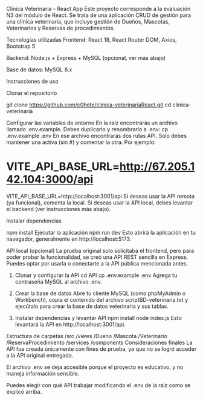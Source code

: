 Clínica Veterinaria - React App
Este proyecto corresponde a la evaluación N3 del módulo de React. Se trata de una aplicación CRUD de gestión para una clínica veterinaria, que incluye gestión de Dueños, Mascotas, Veterinarios y Reservas de procedimientos.

Tecnologías utilizadas
Frontend: React 18, React Router DOM, Axios, Bootstrap 5

Backend: Node.js + Express + MySQL (opcional, ver más abajo)

Base de datos: MySQL 8.x

Instrucciones de uso

Clonar el repositorio

git clone https://github.com/c0hete/clinica-veterinariaReact.git
cd clinica-veterinaria

Configurar las variables de entorno
En la raíz encontrarás un archivo llamado .env.example. Debes duplicarlo y renombrarlo a .env:
cp .env.example .env
En ese archivo encontrarás dos rutas API. Solo debes mantener una activa (sin #) y comentar la otra. Por ejemplo:


# VITE_API_BASE_URL=http://67.205.142.104:3000/api
VITE_API_BASE_URL=http://localhost:3001/api
Si deseas usar la API remota (ya funcional), comenta la local.
Si deseas usar la API local, debes levantar el backend (ver instrucciones más abajo).

Instalar dependencias

npm install
Ejecutar la aplicación
npm run dev
Esto abrirá la aplicación en tu navegador, generalmente en http://localhost:5173.

API local (opcional)
La prueba original solo solicitaba el frontend, pero para poder probar la funcionalidad, se creó una API REST sencilla en Express. Puedes optar por usarla o conectarte a la API pública mencionada antes.

1. Clonar y configurar la API
cd API
cp .env.example .env
Agrega tu contraseña MySQL al archivo .env.

2. Crear la base de datos
Abre tu cliente MySQL (como phpMyAdmin o Workbench), copia el contenido del archivo scriptBD-veterinaria.txt y ejecútalo para crear la base de datos veterinaria y sus tablas.

3. Instalar dependencias y levantar API
npm install
node index.js
Esto levantará la API en http://localhost:3001/api.

Estructura de carpetas
/src
  /views
    /Dueno
    /Mascota
    /Veterinario
    /ReservaProcedimiento
  /services
  /components
Consideraciones finales
La API fue creada únicamente con fines de prueba, ya que no se logró acceder a la API original entregada.

El archivo .env se deja accesible porque el proyecto es educativo, y no maneja información sensible.

Puedes elegir con qué API trabajar modificando el .env de la raíz como se explicó arriba.

